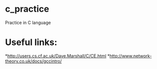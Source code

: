 # c_practice
Practice in C language
# Useful links:
*http://users.cs.cf.ac.uk/Dave.Marshall/C/CE.html
*http://www.network-theory.co.uk/docs/gccintro/

